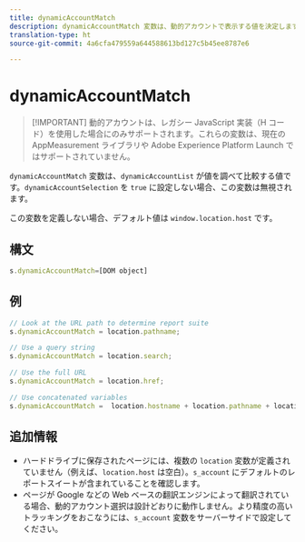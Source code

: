 ```yaml
---
title: dynamicAccountMatch
description: dynamicAccountMatch 変数は、動的アカウントで表示する値を決定します。
translation-type: ht
source-git-commit: 4a6cfa479559a644588613bd127c5b45ee8787e6

---
```



# dynamicAccountMatch

> [!IMPORTANT] 動的アカウントは、レガシー JavaScript 実装（H コード）を使用した場合にのみサポートされます。これらの変数は、現在の AppMeasurement ライブラリや Adobe Experience Platform Launch ではサポートされていません。

`dynamicAccountMatch` 変数は、`dynamicAccountList` が値を調べて比較する値です。`dynamicAccountSelection` を `true` に設定しない場合、この変数は無視されます。

この変数を定義しない場合、デフォルト値は `window.location.host` です。

## 構文

```js
s.dynamicAccountMatch=[DOM object]
```

## 例

```js
// Look at the URL path to determine report suite
s.dynamicAccountMatch = location.pathname;

// Use a query string
s.dynamicAccountMatch = location.search;

// Use the full URL
s.dynamicAccountMatch = location.href;

// Use concatenated variables
s.dynamicAccountMatch =  location.hostname + location.pathname + location.search;
```

## 追加情報

* ハードドライブに保存されたページには、複数の `location` 変数が定義されていません（例えば、`location.host` は空白）。`s_account` にデフォルトのレポートスイートが含まれていることを確認します。
* ページが Google などの Web ベースの翻訳エンジンによって翻訳されている場合、動的アカウント選択は設計どおりに動作しません。より精度の高いトラッキングをおこなうには、`s_account` 変数をサーバーサイドで設定してください。
